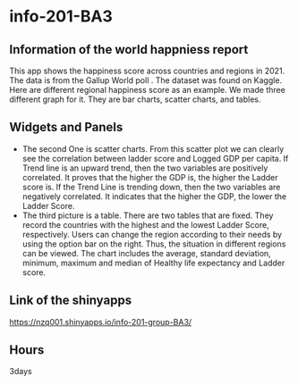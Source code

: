 # info-201-BA3

## Information of the world happniess report
This app shows the happiness score across countries and regions in 2021.
The data is from the Gallup World poll .
The dataset was found on Kaggle.
Here are different regional happiness score as an example.
We made three different graph for it. They are bar charts, scatter charts, and tables.

## Widgets and Panels
* The second One is scatter charts. From this scatter plot we can clearly see the correlation between ladder score and Logged GDP per capita. If Trend line is an upward trend, then the two variables are positively correlated. It proves that the higher the GDP is, the higher the Ladder score is. If the Trend Line is trending down, then the two variables are negatively correlated. It indicates that the higher the GDP, the lower the Ladder Score.
* The third picture is a table. There are two tables that are fixed. They record the countries with the highest and the lowest Ladder Score, respectively. Users can change the region according to their needs by using the option bar on the right. Thus, the situation in different regions can be viewed. The chart includes the average, standard deviation, minimum, maximum and median of Healthy life expectancy and Ladder score.

## Link of the shinyapps
https://nzq001.shinyapps.io/info-201-group-BA3/

## Hours
3days
